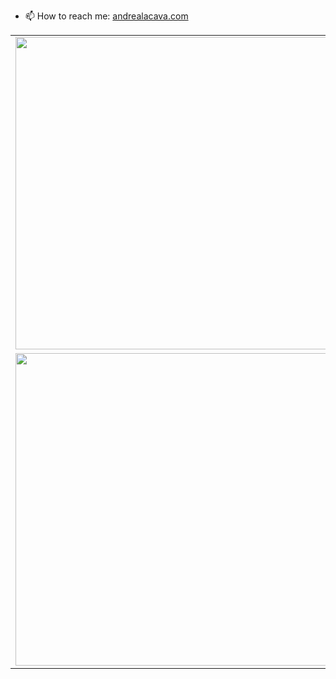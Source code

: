 - 📫 How to reach me: [andrealacava.com](https://www.andrealacava.com)

<center>
<table>
  <tr>
      <td><img width="500px" align="left" src="https://github-readme-stats.vercel.app/api?username=Thecave3&theme=dracula&show_icons=true&hide_border=true&count_private=true" /></td>
      <td><img width="500px" align="right" src="https://github-readme-stats.vercel.app/api/top-langs/?username=Thecave3&layout=compact&theme=dracula" /></td>
  </tr>   
  <tr>
        <td><img width="500px" align="left" src="https://github-readme-streak-stats.herokuapp.com?user=Thecave3&theme=dark&hide_border=true&date_format=j%20M%5B%20Y%5D" /></td>
     <td><a href="https://www.youtube.com/watch?v=n_qbGJuxCYY" target="_blank"><img width="500px" align="right" src="https://thumbs.gfycat.com/CloseBareJoey-size_restricted.gif" /></a></td>
  </tr>   
  
</table>
</center>
  
